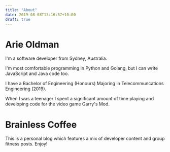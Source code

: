 ```yaml
---
title: "About"
date: 2019-08-08T13:16:57+10:00
draft: true
---
```


# Arie Oldman

I'm a software developer from Sydney, Australia. 

I'm most comfortable programming in Python and Golang, but I can write JavaScript and Java code too. 

I have a Bachelor of Engineering (Honours) Majoring in Telecommuncations Engineering (2019).

When I was a teenager I spent a significant amount of time playing and developing code for the video game Garry's Mod.

# Brainless Coffee

This is a personal blog which features a mix of developer content and group fitness posts. Enjoy!